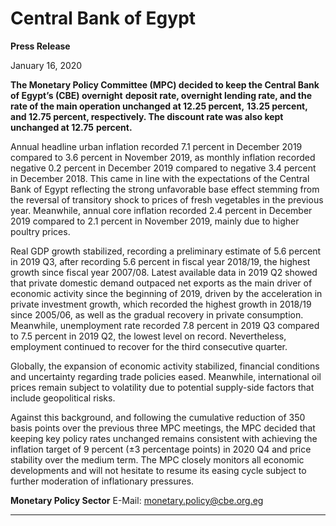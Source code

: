 # Central Bank of Egypt

**Press Release**

January 16, 2020

**The Monetary Policy Committee (MPC) decided to keep the Central Bank of Egypt’s (CBE) overnight**
**deposit rate, overnight lending rate, and the rate of the main operation unchanged at 12.25 percent,**
**13.25 percent, and 12.75 percent, respectively. The discount rate was also kept unchanged at 12.75**
**percent.**

Annual headline urban inflation recorded 7.1 percent in December 2019 compared to 3.6 percent in
November 2019, as monthly inflation recorded negative 0.2 percent in December 2019 compared to
negative 3.4 percent in December 2018. This came in line with the expectations of the Central Bank of
Egypt reflecting the strong unfavorable base effect stemming from the reversal of transitory shock to
prices of fresh vegetables in the previous year. Meanwhile, annual core inflation recorded 2.4 percent in
December 2019 compared to 2.1 percent in November 2019, mainly due to higher poultry prices.

Real GDP growth stabilized, recording a preliminary estimate of 5.6 percent in 2019 Q3, after recording
5.6 percent in fiscal year 2018/19, the highest growth since fiscal year 2007/08. Latest available data in
2019 Q2 showed that private domestic demand outpaced net exports as the main driver of economic
activity since the beginning of 2019, driven by the acceleration in private investment growth, which
recorded the highest growth in 2018/19 since 2005/06, as well as the gradual recovery in private
consumption. Meanwhile, unemployment rate recorded 7.8 percent in 2019 Q3 compared to 7.5 percent
in 2019 Q2, the lowest level on record. Nevertheless, employment continued to recover for the third
consecutive quarter.

Globally, the expansion of economic activity stabilized, financial conditions and uncertainty regarding
trade policies eased. Meanwhile, international oil prices remain subject to volatility due to potential
supply-side factors that include geopolitical risks.

Against this background, and following the cumulative reduction of 350 basis points over the previous
three MPC meetings, the MPC decided that keeping key policy rates unchanged remains consistent with
achieving the inflation target of 9 percent (±3 percentage points) in 2020 Q4 and price stability over the
medium term. The MPC closely monitors all economic developments and will not hesitate to resume its
easing cycle subject to further moderation of inflationary pressures.

**Monetary Policy Sector**
E-Mail: monetary.policy@cbe.org.eg


-----


